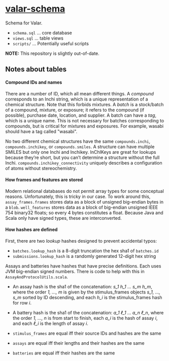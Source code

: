 # [valar-schema](https://github.com/dmyersturnbull/valar-schema)

Schema for Valar.
- `schema.sql` ... core database
- `views.sql` ... table views
- `scripts/` ... Potentially useful scripts

**NOTE:** This repository is slightly out-of-date.


## Notes about tables

#### Compound IDs and names

There are a number of ID, which all mean different things.
A _compound_ corresponds to an Inchi string, which is a unique representation of a chemical structure. Note that this forbids mixtures.
A _batch_ is a stock/batch of a compound, mixture, or exposure; it refers to the compound (if possible), purchase date, location, and supplier.
A batch can have a _tag_, which is a unique name. This is not necessary for batches corresponding to compounds, but is critical for mixtures and exposures.
For example, wasabi should have a tag called "wasabi".

No two different chemical structures have the same `compounds.inchi`, `compounds.inchikey`, or `compounds.smiles`.
A structure can have multiple SMILES but only one Inchi and Inchikey.
InChIKeys are great for lookups because they’re short, but you can’t determine a structure without the full Inchi.
`compounds.inchikey_connectivity` uniquely describes a configuration of atoms without stereochemistry.

#### How frames and features are stored

Modern relational databases do not permit array types for some conceptual reasons. Unfortunately, this is tricky in our case.
To work around this, `assay_frames.frames` stores data as a block of unsigned big-endian bytes in a `blob`.
`well_features` stores data as a block of big-endian unsigned IEEE 754 binary32 floats; so every 4 bytes constitutes a float.
Because Java and Scala only have signed types, these are interconverted.

#### How hashes are defined

First, there are two _lookup_ hashes designed to prevent accidental typos:
- `batches.lookup_hash` is a 8-digit truncation the hex sha1 of `batches.id`
- `submissions.lookup_hash` is a randomly generated 12-digit hex string

Assays and batteries have hashes that have precise definitions. Each uses JVM big-endian signed numbers.
There is code to help with this in `AssayAndProtocolUtils.scala`.

- An assay hash is the sha1 of the concatenation: *s_1 h_1 ... s_m h_m*,
where the order *1, ..., m* is given by the stimulus_frames objects *s_1, ..., s_m* sorted by ID descending,
and each *h_i* is the stimulus_frames hash for row *i*.
- A battery hash is the sha1 of the concatenation: *a_1 ℓ_1 ... a_n ℓ_n*,
where the order *1, ..., n* is from start to finish, each *a_i* is the hash of assay *i*, and each *ℓ_i* is the length of assay *i*.

- `stimulus_frames` are equal iff their source IDs and hashes are the same
- `assays` are equal iff their lengths and their hashes are the same
- `batteries` are equal iff their hashes are the same
